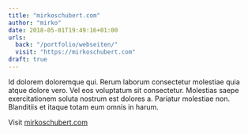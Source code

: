 ```yaml
---
title: "mirkoschubert.com"
author: "mirko"
date: 2018-05-01T19:49:16+01:00
urls:
  back: "/portfolio/webseiten/"
  visit: "https://mirkoschubert.com"
draft: true
---
```


Id dolorem doloremque qui. Rerum laborum consectetur molestiae quia atque dolore vero. Vel eos voluptatum sit consectetur. Molestias saepe exercitationem soluta nostrum est dolores a. Pariatur molestiae non. Blanditiis et itaque totam eum omnis in harum.

Visit [mirkoschubert.com](https://mirkoschubert.com)

